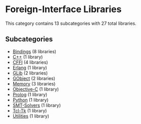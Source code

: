 # Foreign-Interface Libraries

This category contains 13 subcategories with 27 total libraries.

## Subcategories

- [Bindings](Bindings.md) (8 libraries)
- [C++](C++.md) (1 library)
- [CFFI](CFFI.md) (4 libraries)
- [Erlang](Erlang.md) (1 library)
- [GLib](GLib.md) (2 libraries)
- [GObject](GObject.md) (2 libraries)
- [Memory](Memory.md) (3 libraries)
- [Objective-C](Objective-C.md) (1 library)
- [Prolog](Prolog.md) (1 library)
- [Python](Python.md) (1 library)
- [SMT-Solvers](SMT-Solvers.md) (1 library)
- [Tcl-Tk](Tcl-Tk.md) (1 library)
- [Utilities](Utilities.md) (1 library)
